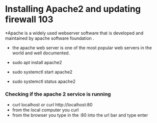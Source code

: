 # Installing Apache2 and updating firewall 103


*Apache is a widely used webserver software that is developed and maintained by apache software foundation .

* the  apache web server is one of the most popular web servers in the world and well documented.





* sudo apt install apache2
* sudo systemctl start apache2
* sudo systemctl status apache2


### Checking if the apache 2 service is running




* curl localhost or curl http://localhost:80
* from the local computer you curl <server ip address>
* from the browser you type in the <server public ip>:80 into the url bar and type enter	 